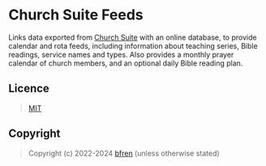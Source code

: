 # Church Suite Feeds

Links data exported from [Church Suite](https://www.churchsuite.com) with an online database, to provide calendar and rota feeds, including information about teaching series, Bible readings, service names and types.  Also provides a monthly prayer calendar of church members, and an optional daily Bible reading plan.

## Licence

> [MIT](https://mit.bfren.dev/2022)

## Copyright

> Copyright (c) 2022-2024 [bfren](https://bfren.dev) (unless otherwise stated)